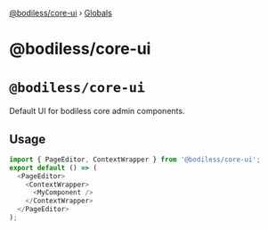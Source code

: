 [@bodiless/core-ui](README.md) › [Globals](globals.md)

# @bodiless/core-ui

# `@bodiless/core-ui`

Default UI for bodiless core admin components.

## Usage

```javascript
import { PageEditor, ContextWrapper } from '@bodiless/core-ui';
export default () => (
  <PageEditor>
    <ContextWrapper>
      <MyComponent />
    </ContextWrapper>
  </PageEditor>
);
```
